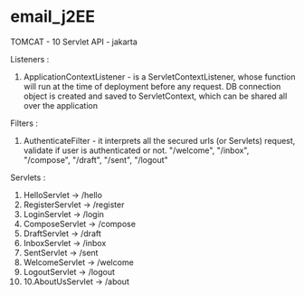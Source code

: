 # email_j2EE
TOMCAT - 10
Servlet API - jakarta


Listeners :
1. ApplicationContextListener - is a ServletContextListener, whose function will run at the time of deployment before any request.
                                DB connection object is created and saved to ServletContext, which can be shared all over the application


Filters :
1. AuthenticateFilter - it interprets all the secured urls (or Servlets) request, validate if user is authenticated or not.
                        "/welcome", "/inbox", "/compose", "/draft", "/sent", "/logout"


Servlets : 
1.  HelloServlet  -> /hello
2.  RegisterServlet -> /register
3.  LoginServlet -> /login
4.  ComposeServlet -> /compose
5.  DraftServlet -> /draft
6.  InboxServlet -> /inbox
7.  SentServlet  -> /sent
8.  WelcomeServlet -> /welcome
9.  LogoutServlet -> /logout
10. 10.AboutUsServlet -> /about

